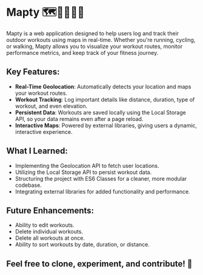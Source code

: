 # Mapty 🗺️🚶‍♂️🚴‍♀️
Mapty is a web application designed to help users log and track their outdoor workouts using maps in real-time. Whether you're running, cycling, or walking, Mapty allows you to visualize your workout routes, monitor performance metrics, and keep track of your fitness journey.

## Key Features:
- **Real-Time Geolocation**: Automatically detects your location and maps your workout routes.
- **Workout Tracking**: Log important details like distance, duration, type of workout, and even elevation.
- **Persistent Data**: Workouts are saved locally using the Local Storage API, so your data remains even after a page reload.
- **Interactive Maps**: Powered by external libraries, giving users a dynamic, interactive experience.
 ## What I Learned:
- Implementing the Geolocation API to fetch user locations.
- Utilizing the Local Storage API to persist workout data.
- Structuring the project with ES6 Classes for a cleaner, more modular codebase.
- Integrating external libraries for added functionality and performance.
## Future Enhancements:
- Ability to edit workouts.
- Delete individual workouts.
- Delete all workouts at once.
- Ability to sort workouts by date, duration, or distance.


## Feel free to clone, experiment, and contribute! 🚀
